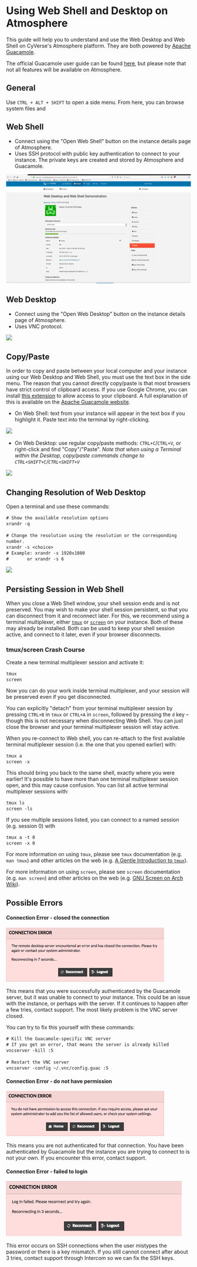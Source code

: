 # Using Web Shell and Desktop on Atmosphere

This guide will help you to understand and use the Web Desktop and Web Shell on CyVerse's Atmosphere platform. They are both powered by [Apache Guacamole](https://guacamole.apache.org/).

The official Guacamole user guide can be found [here](https://guacamole.apache.org/doc/gug/users-guide.html), but please note that not all features will be available on Atmosphere.

## General

Use `CTRL + ALT + SHIFT` to open a side menu. From here, you can browse system files and


## Web Shell

- Connect using the "Open Web Shell" button on the instance details page of Atmosphere.
- Uses SSH protocol with public key authentication to connect to your instance. The private keys are created and stored by Atmosphere and Guacamole.

![](./media/guac_open_shell.gif)

## Web Desktop

- Connect using the "Open Web Desktop" button on the instance details page of Atmosphere.
- Uses VNC protocol.

![](./media/guac_open_desktop.gif)

## Copy/Paste

In order to copy and paste between your local computer and your instance using our Web Desktop and Web Shell, you must use the text box in the side menu. The reason that you cannot directly copy/paste is that most browsers have strict control of clipboard access. If you use Google Chrome, you can install [this extension](https://chrome.google.com/webstore/detail/clipboard-permission-mana/ipbhneeanpgkaleihlknhjiaamobkceh) to allow access to your clipboard. A full explanation of this is available on the [Apache Guacamole website](https://guacamole.apache.org/faq/#clipboard).

- On Web Shell: text from your instance will appear in the text box if you highlight it. Paste text into the terminal by right-clicking.

![](./media/guac_shell_copypaste.gif)

- On Web Desktop: use regular copy/paste methods: `CTRL+C`/`CTRL+V`, or right-click and find "Copy"/"Paste". _Note that when using a Terminal within the Desktop, copy/paste commands change to `CTRL+SHIFT+C`/`CTRL+SHIFT+V`_

![](./media/guac_desktop_copypaste.gif)


## Changing Resolution of Web Desktop

Open a terminal and use these commands:
```
# Show the available resolution options
xrandr -q

# Change the resolution using the resolution or the corresponding number.
xrandr -s <choice>
# Example: xrandr -s 1920x1080
#       or xrandr -s 6
```

![](./media/guac_change_resolution.gif)


## Persisting Session in Web Shell

When you close a Web Shell window, your shell session ends and is not preserved. You may wish to make your shell session persistent, so that you can disconnect from it and reconnect later. For this, we recommend using a terminal multiplexer, either [`tmux`](https://en.wikipedia.org/wiki/Tmux) or [`screen`](https://en.wikipedia.org/wiki/GNU_Screen) on your instance. Both of these may already be installed. Both can be used to keep your shell session active, and connect to it later, even if your browser disconnects.


### tmux/screen Crash Course

Create a new terminal multiplexer session and activate it:
```
tmux
screen
```

Now you can do your work inside terminal multiplexer, and your session will be preserved even if you get disconnected.

You can explicitly "detach" from your terminal multiplexer session by pressing `CTRL+B` in `tmux` or `CTRL+A` in `screen`, followed by pressing the `d` key – though this is not necessary when disconnecting Web Shell. You can just close the browser and your terminal multiplexer session will stay active.

When you re-connect to Web shell, you can re-attach to the first available terminal multiplexer session (i.e. the one that you opened earlier) with:
```
tmux a
screen -x
```

This should bring you back to the same shell, exactly where you were earlier! It's possible to have more than one terminal multiplexer session open, and this may cause confusion. You can list all active terminal multiplexer sessions with:
```
tmux ls
screen -ls
```

If you see multiple sessions listed, you can connect to a named session (e.g. session 0) with
```
tmux a -t 0
screen -x 0
```

For more information on using `tmux`, please see `tmux` documentation (e.g. `man tmux`) and other articles on the web (e.g. [A Gentle Introduction to `tmux`](https://hackernoon.com/a-gentle-introduction-to-tmux-8d784c404340)).

For more information on using `screen`, please see `screen` documentation (e.g. `man screen`) and other articles on the web (e.g. [GNU Screen on Arch Wiki](https://wiki.archlinux.org/index.php/GNU_Screen)).


## Possible Errors

#### Connection Error - closed the connection

![](./media/guac_connection_error.png)

This means that you were successfully authenticated by the Guacamole server, but it was unable to connect to your instance. This could be an issue with the instance, or perhaps with the server. If it continues to happen after a few tries, contact support. The most likely problem is the VNC server closed.

You can try to fix this yourself with these commands:
```
# Kill the Guacamole-specific VNC server
# If you get an error, that means the server is already killed
vncserver -kill :5

# Restart the VNC server
vncserver -config ~/.vnc/config.guac :5
```


#### Connection Error - do not have permission

![](./media/guac_perm_err.png)

This means you are not authenticated for that connection. You have been authenticated by Guacamole but the instance you are trying to connect to is not your own. If you encounter this error, contact support.


#### Connection Error -  failed to login

![](./media/guac_login_fail.png)

This error occurs on SSH connections when the user mistypes the password or there is a key mismatch. If you still cannot connect after about 3 tries, contact support through Intercom so we can fix the SSH keys.
